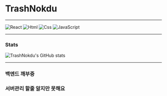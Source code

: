 # TrashNokdu
***
![React](https://img.shields.io/badge/React-61DAFB.svg?style=for-the-badge&logo=React&logoColor=white)  ![Html](https://img.shields.io/badge/Html-E34F26.svg?style=for-the-badge&logo=mysql&logoColor=white)
![Css](https://img.shields.io/badge/Css-1572B6?style=for-the-badge&logo=Css3&logoColor=White)
![JavaScript](https://img.shields.io/badge/javascript-F7DF1E.svg?style=for-the-badge&logo=javascript&logoColor=white)
***
### Stats
![TrashNokdu's GitHub stats](https://github-readme-stats.vercel.app/api?username=TrashNokdu)
***
### 백엔드 깨부중
### 서버관리 할줄 알지만 못해요
